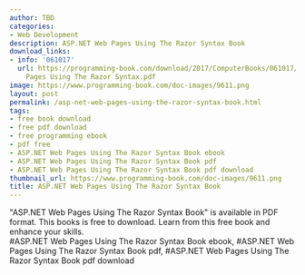 ```yaml
---
author: TBD
categories:
- Web Development
description: ASP.NET Web Pages Using The Razor Syntax Book
download_links:
- info: '061017'
  url: https://programming-book.com/download/2017/ComputerBooks/061017/ASP.NET Web
    Pages Using The Razor Syntax.pdf
image: https://www.programming-book.com/doc-images/9611.png
layout: post
permalink: /asp-net-web-pages-using-the-razor-syntax-book.html
tags:
- free book download
- free pdf download
- free programming ebook
- pdf free
- ASP.NET Web Pages Using The Razor Syntax Book ebook
- ASP.NET Web Pages Using The Razor Syntax Book pdf
- ASP.NET Web Pages Using The Razor Syntax Book pdf download
thumbnail_url: https://www.programming-book.com/doc-images/9611.png
title: ASP.NET Web Pages Using The Razor Syntax Book
---
```


 
<div class="item-desc text-justify">
  "ASP.NET Web Pages Using The Razor Syntax Book" is available in PDF format. This books is free to download. Learn from this free book and enhance your skills.
  <br>
  #ASP.NET Web Pages Using The Razor Syntax Book ebook, #ASP.NET Web Pages Using The Razor Syntax Book pdf, #ASP.NET Web Pages Using The Razor Syntax Book pdf download
</div>